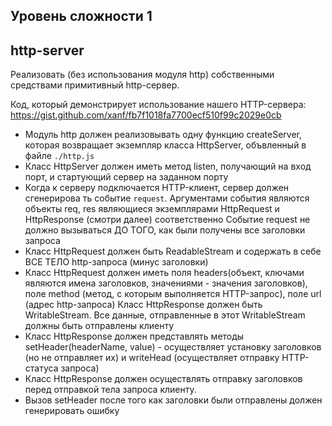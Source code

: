 ## Уровень сложности 1

## http-server
Реализовать (без использования модуля http) собственными средствами примитивный http-сервер.

Код, который демонстрирует использование нашего HTTP-сервера:
https://gist.github.com/xanf/fb7f1018fa7700ecf510f99c2029e0cb 

* Модуль http должен реализовывать одну функцию createServer, которая возвращает экземпляр класса HttpServer, объвленный в файле `./http.js`
* Класс HttpServer должен иметь метод listen, получающий на вход порт, и стартующий сервер на заданном порту
* Когда к серверу подключается HTTP-клиент, сервер должен сгенерирова ть событие `request`. Аргументами события являются объекты req, res являющиеся экземплярами HttpRequest и HttpResponse (смотри далее) соответственно
Событие request не должно вызываться ДО ТОГО, как были получены все заголовки запроса
* Класс HttpRequest должен быть ReadableStream и содержать в себе ВСЕ ТЕЛО http-запроса (минус заголовки)
* Класс HttpRequest должен иметь поля headers(объект, ключами являются имена заголовков, значениями - значения заголовков), поле method (метод, с которым выполняется HTTP-запрос), поле url (адрес http-запроса)
Класс HttpResponse должен быть WritableStream. Все данные, отправленные в этот WritableStream должны быть отправлены клиенту
* Класс HttpResponse должен представлять методы setHeader(headerName, value) - осуществляет установку заголовков (но не отправляет их) и writeHead (осуществляет отправку HTTP-статуса запроса)
* Класс HttpResponse должен осуществлять отправку заголовков перед отправкой тела запроса клиенту.
* Вызов setHeader после того как заголовки были отправлены должен генерировать ошибку
```